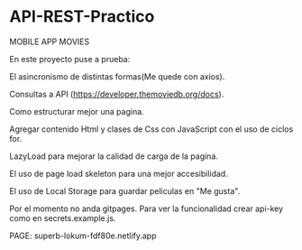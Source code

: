# API-REST-Practico

MOBILE APP MOVIES 

En este proyecto puse a prueba:


El asincronismo de distintas formas(Me quede con axios).


Consultas a API (https://developer.themoviedb.org/docs).


Como estructurar mejor una pagina.


Agregar contenido Html y clases de Css con JavaScript con el uso de ciclos for.


LazyLoad para mejorar la calidad de carga de la pagina.


El uso de page load skeleton para una mejor accesibilidad.


El uso de Local Storage para guardar peliculas en "Me gusta".



Por el momento no anda gitpages. Para ver la funcionalidad crear api-key como en secrets.example.js.

PAGE: superb-lokum-fdf80e.netlify.app
